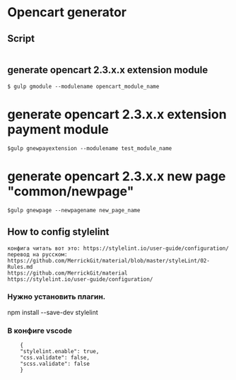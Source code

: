 # Opencart generator 

## Script
```
```
## generate opencart 2.3.x.x extension module
```
$ gulp gmodule --modulename opencart_module_name
```
# generate opencart 2.3.x.x extension payment module
```
$gulp gnewpayextension --modulename test_module_name
```
# generate opencart 2.3.x.x new page "common/newpage"
```
$gulp gnewpage --newpagename new_page_name
```

## How to config stylelint
```
конфига читать вот это: https://stylelint.io/user-guide/configuration/
перевод на русском: https://github.com/MerrickGit/material/blob/master/styleLint/02-Rules.md 
https://github.com/MerrickGit/material
https://stylelint.io/user-guide/configuration/
```
### Нужно установить плагин. 	
npm install --save-dev stylelint

### В конфиге vscode
```
	{
	"stylelint.enable": true,
	"css.validate": false,
	"scss.validate": false
	}
```
